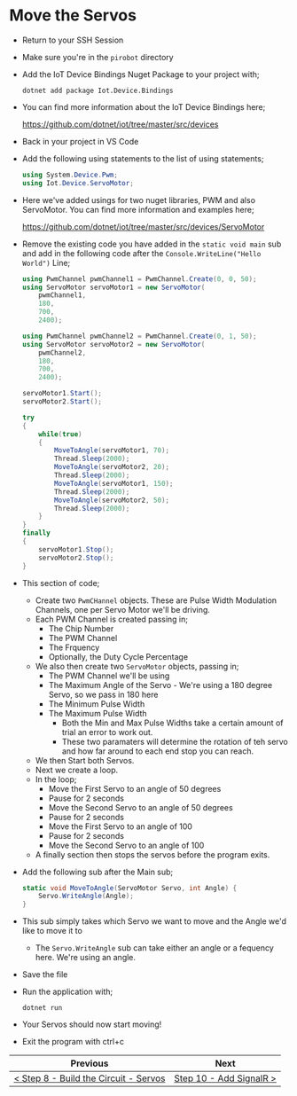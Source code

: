 # Move the Servos #


- Return to your SSH Session
- Make sure you're in the `pirobot` directory
- Add the IoT Device Bindings Nuget Package to your project with;

    ```
    dotnet add package Iot.Device.Bindings
    ```

- You can find more information about the IoT Device Bindings here;

    https://github.com/dotnet/iot/tree/master/src/devices

- Back in your project in VS Code
- Add the following using statements to the list of using statements;

    ```cs
    using System.Device.Pwm;
    using Iot.Device.ServoMotor;
    ```

- Here we've added usings for two nuget libraries, PWM and also ServoMotor. You can find more information and examples here;

    https://github.com/dotnet/iot/tree/master/src/devices/ServoMotor

- Remove the existing code you have added in the `static void main` sub and add in the following code after the `Console.WriteLine("Hello World")` Line;

    ```cs
    using PwmChannel pwmChannel1 = PwmChannel.Create(0, 0, 50);
    using ServoMotor servoMotor1 = new ServoMotor(
        pwmChannel1,
        180,
        700,
        2400);

    using PwmChannel pwmChannel2 = PwmChannel.Create(0, 1, 50);
    using ServoMotor servoMotor2 = new ServoMotor(
        pwmChannel2,
        180,
        700,
        2400);

    servoMotor1.Start();
    servoMotor2.Start();

    try
    {
        while(true)
        {
            MoveToAngle(servoMotor1, 70);
            Thread.Sleep(2000);
            MoveToAngle(servoMotor2, 20);
            Thread.Sleep(2000);
            MoveToAngle(servoMotor1, 150);
            Thread.Sleep(2000);
            MoveToAngle(servoMotor2, 50);
            Thread.Sleep(2000);
        }
    }
    finally
    {
        servoMotor1.Stop();
        servoMotor2.Stop();
    }
    
    ```

- This section of code;
    - Create two `PwmCHannel` objects. These are Pulse Width Modulation Channels, one per Servo Motor we'll be driving.
    - Each PWM Channel is created passing in;
        - The Chip Number
        - The PWM Channel
        - The Frquency
        - Optionally, the Duty Cycle Percentage
    - We also then create two `ServoMotor` objects, passing in;
        - The PWM Channel we'll be using
        - The Maximum Angle of the Servo - We're using a 180 degree Servo, so we pass in 180 here
        - The Minimum Pulse Width
        - The Maximum Pulse Width
            - Both the Min and Max Pulse Widths take a certain amount of trial an error to work out.
            - These two paramaters will determine the rotation of teh servo and how far around to each end stop you can reach.
    - We then Start both Servos.
    - Next we create a loop.
    - In the loop;
        - Move the First Servo to an angle of 50 degrees
        - Pause for 2 seconds
        - Move the Second Servo to an angle of 50 degrees
        - Pause for 2 seconds
        - Move the First Servo to an angle of 100
        - Pause for 2 seconds
        - Move the Second Servo to an angle of 100
    - A finally section then stops the servos before the program exits.

- Add the following sub after the Main sub;

    ```cs
    static void MoveToAngle(ServoMotor Servo, int Angle) {
        Servo.WriteAngle(Angle);            
    }
    ```

- This sub simply takes which Servo we want to move and the Angle we'd like to move it to
    - The `Servo.WriteAngle` sub can take either an angle or a fequency here. We're using an angle. 
- Save the file
- Run the application with;

    ```
    dotnet run
    ```

- Your Servos should now start moving!

- Exit the program with ctrl+c

| Previous | Next |
| -------- | ---- |
| [< Step 8 - Build the Circuit - Servos](08-build-circuit-Servos.md) | [Step 10 - Add SignalR >](10-add-signalr.md) |